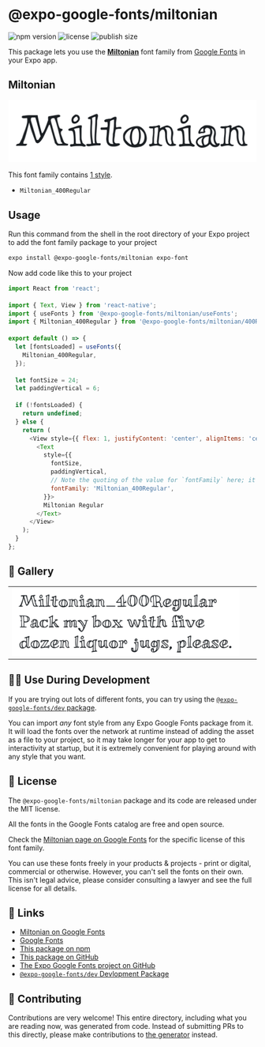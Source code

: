 # @expo-google-fonts/miltonian

![npm version](https://flat.badgen.net/npm/v/@expo-google-fonts/miltonian)
![license](https://flat.badgen.net/github/license/expo/google-fonts)
![publish size](https://flat.badgen.net/packagephobia/install/@expo-google-fonts/miltonian)

This package lets you use the [**Miltonian**](https://fonts.google.com/specimen/Miltonian) font family from [Google Fonts](https://fonts.google.com/) in your Expo app.

## Miltonian

![Miltonian](./font-family.png)

This font family contains [1 style](#-gallery).

- `Miltonian_400Regular`

## Usage

Run this command from the shell in the root directory of your Expo project to add the font family package to your project
```sh
expo install @expo-google-fonts/miltonian expo-font
```

Now add code like this to your project
```js
import React from 'react';

import { Text, View } from 'react-native';
import { useFonts } from '@expo-google-fonts/miltonian/useFonts';
import { Miltonian_400Regular } from '@expo-google-fonts/miltonian/400Regular';

export default () => {
  let [fontsLoaded] = useFonts({
    Miltonian_400Regular,
  });

  let fontSize = 24;
  let paddingVertical = 6;

  if (!fontsLoaded) {
    return undefined;
  } else {
    return (
      <View style={{ flex: 1, justifyContent: 'center', alignItems: 'center' }}>
        <Text
          style={{
            fontSize,
            paddingVertical,
            // Note the quoting of the value for `fontFamily` here; it expects a string!
            fontFamily: 'Miltonian_400Regular',
          }}>
          Miltonian Regular
        </Text>
      </View>
    );
  }
};

```

## 🔡 Gallery


||||
|-|-|-|
|![Miltonian_400Regular](.//400Regular/Miltonian_400Regular.ttf.png)||||


## 👩‍💻 Use During Development

If you are trying out lots of different fonts, you can try using the [`@expo-google-fonts/dev` package](https://github.com/expo/google-fonts/tree/master/font-packages/dev#readme).

You can import *any* font style from any Expo Google Fonts package from it. It will load the fonts
over the network at runtime instead of adding the asset as a file to your project, so it may take longer
for your app to get to interactivity at startup, but it is extremely convenient
for playing around with any style that you want.

## 📖 License

The `@expo-google-fonts/miltonian` package and its code are released under the MIT license.

All the fonts in the Google Fonts catalog are free and open source.

Check the [Miltonian page on Google Fonts](https://fonts.google.com/specimen/Miltonian) for the specific license of this font family.

You can use these fonts freely in your products & projects - print or digital, commercial or otherwise. However, you can't sell the fonts on their own. This isn't legal advice, please consider consulting a lawyer and see the full license for all details.

## 🔗 Links

- [Miltonian on Google Fonts](https://fonts.google.com/specimen/Miltonian)
- [Google Fonts](https://fonts.google.com/)
- [This package on npm](https://www.npmjs.com/package/@expo-google-fonts/miltonian)
- [This package on GitHub](https://github.com/expo/google-fonts/tree/master/font-packages/miltonian)
- [The Expo Google Fonts project on GitHub](https://github.com/expo/google-fonts)
- [`@expo-google-fonts/dev` Devlopment Package](https://github.com/expo/google-fonts/tree/master/font-packages/dev)

## 🤝 Contributing

Contributions are very welcome! This entire directory, including what you are reading now, was generated from code. Instead of submitting PRs to this directly, please make contributions to [the generator](https://github.com/expo/google-fonts/tree/master/packages/generator) instead.
